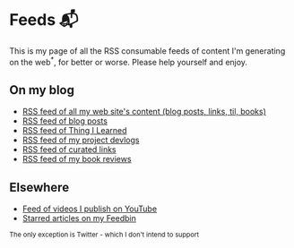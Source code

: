 # Feeds 📬

This is my page of all the RSS consumable feeds of content I'm generating on the web<sup>\*</sup>, for better or worse. Please help yourself and enjoy.

## On my blog

- [RSS feed of all my web site's content (blog posts, links, til, books)](/feed.xml)
- [RSS feed of blog posts](/blog.xml)
- [RSS feed of Thing I Learned](/til.xml)
- [RSS feed of my project devlogs](/devlog.xml)
- [RSS feed of curated links](/links.xml)
- [RSS feed of my book reviews](/books.xml)

## Elsewhere

- [Feed of videos I publish on YouTube](https://www.youtube.com/feeds/videos.xml?playlist_id=PLXmT1r4krsTr8vT7enGZSsENjE2jyTsgW)
- [Starred articles on my Feedbin](https://feedbin.com/starred/402e7284ee3f393507cd5cdfbb1638c1.xml)

<small>The only exception is Twitter - which I don't intend to support</small>
